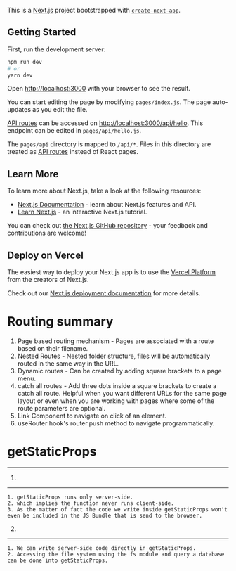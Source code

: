 This is a [Next.js](https://nextjs.org/) project bootstrapped with [`create-next-app`](https://github.com/vercel/next.js/tree/canary/packages/create-next-app).

## Getting Started

First, run the development server:

```bash
npm run dev
# or
yarn dev
```

Open [http://localhost:3000](http://localhost:3000) with your browser to see the result.

You can start editing the page by modifying `pages/index.js`. The page auto-updates as you edit the file.

[API routes](https://nextjs.org/docs/api-routes/introduction) can be accessed on [http://localhost:3000/api/hello](http://localhost:3000/api/hello). This endpoint can be edited in `pages/api/hello.js`.

The `pages/api` directory is mapped to `/api/*`. Files in this directory are treated as [API routes](https://nextjs.org/docs/api-routes/introduction) instead of React pages.

## Learn More

To learn more about Next.js, take a look at the following resources:

- [Next.js Documentation](https://nextjs.org/docs) - learn about Next.js features and API.
- [Learn Next.js](https://nextjs.org/learn) - an interactive Next.js tutorial.

You can check out [the Next.js GitHub repository](https://github.com/vercel/next.js/) - your feedback and contributions are welcome!

## Deploy on Vercel

The easiest way to deploy your Next.js app is to use the [Vercel Platform](https://vercel.com/new?utm_medium=default-template&filter=next.js&utm_source=create-next-app&utm_campaign=create-next-app-readme) from the creators of Next.js.

Check out our [Next.js deployment documentation](https://nextjs.org/docs/deployment) for more details.

# Routing summary

1. Page based routing mechanism - Pages are associated with a route based on their filename.
2. Nested Routes - Nested folder structure, files will be automatically routed in the same way in the URL.
3. Dynamic routes - Can be created by adding square brackets to a page menu.
4. catch all routes - Add three dots inside a square brackets to create a catch all route. Helpful when you want different URLs for the same page layout or even when you are working with pages where some of the route parameters are optional.
5. Link Component to navigate on click of an element.
6. useRouter hook's router.push method to navigate programmatically.

# getStaticProps

---

1.

---

    1. getStaticProps runs only server-side.
    2. which implies the function never runs client-side.
    3. As the matter of fact the code we write inside getStaticProps won't even be included in the JS Bundle that is send to the browser.

2.

---

    1. We can write server-side code directly in getStaticProps.
    2. Accessing the file system using the fs module and query a database can be done into getStaticProps.
